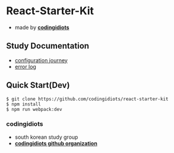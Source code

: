 # React-Starter-Kit
- made by [**codingidiots**](https://github.com/codingidiots)

## Study Documentation
- [configuration journey](./study_document/configuration.md)
- [error log](./study_document/errorlog.md)

## Quick Start(Dev)
```
$ git clone https://github.com/codingidiots/react-starter-kit
$ npm install
$ npm run webpack:dev
```

### codingidiots
- south korean study group
- [**codingidiots github organization**](https://github.com/codingidiots)